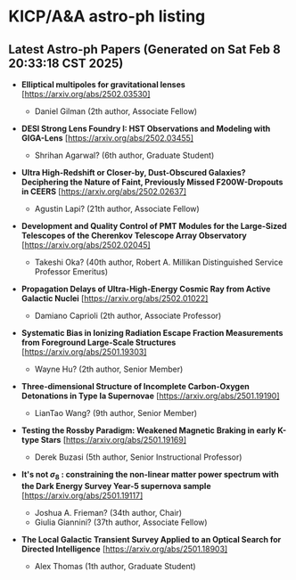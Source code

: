 # KICP/A&A astro-ph listing

## Latest Astro-ph Papers (Generated on Sat Feb  8 20:33:18 CST 2025)

- **Elliptical multipoles for gravitational lenses**
[https://arxiv.org/abs/2502.03530]
  + Daniel Gilman (2th author, Associate Fellow)

- **DESI Strong Lens Foundry I: HST Observations and Modeling with GIGA-Lens**
[https://arxiv.org/abs/2502.03455]
  + Shrihan Agarwal? (6th author, Graduate Student)

- **Ultra High-Redshift or Closer-by, Dust-Obscured Galaxies? Deciphering the Nature of Faint, Previously Missed F200W-Dropouts in CEERS**
[https://arxiv.org/abs/2502.02637]
  + Agustin Lapi? (21th author, Associate Fellow)

- **Development and Quality Control of PMT Modules for the Large-Sized Telescopes of the Cherenkov Telescope Array Observatory**
[https://arxiv.org/abs/2502.02045]
  + Takeshi Oka? (40th author, Robert A. Millikan Distinguished Service Professor Emeritus)

- **Propagation Delays of Ultra-High-Energy Cosmic Ray from Active Galactic Nuclei**
[https://arxiv.org/abs/2502.01022]
  + Damiano Caprioli (2th author, Associate Professor)

- **Systematic Bias in Ionizing Radiation Escape Fraction Measurements from Foreground Large-Scale Structures**
[https://arxiv.org/abs/2501.19303]
  + Wayne Hu? (2th author, Senior Member)

- **Three-dimensional Structure of Incomplete Carbon-Oxygen Detonations in Type Ia Supernovae**
[https://arxiv.org/abs/2501.19190]
  + LianTao Wang? (9th author, Senior Member)

- **Testing the Rossby Paradigm: Weakened Magnetic Braking in early K-type Stars**
[https://arxiv.org/abs/2501.19169]
  + Derek Buzasi (5th author, Senior Instructional Professor)

- **It's not $\sigma_8$ : constraining the non-linear matter power spectrum with the Dark Energy Survey Year-5 supernova sample**
[https://arxiv.org/abs/2501.19117]
  + Joshua A. Frieman? (34th author, Chair)
  + Giulia Giannini? (37th author, Associate Fellow)

- **The Local Galactic Transient Survey Applied to an Optical Search for Directed Intelligence**
[https://arxiv.org/abs/2501.18903]
  + Alex Thomas (1th author, Graduate Student)

